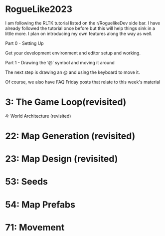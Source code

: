 # RogueLike2023
I am following the RLTK tutorial listed on the r/RoguelikeDev side bar. 
I have already followed the tutorial once before but this will help things sink in a little more. I plan on introducing my own features along the way as well.

Part 0 - Setting Up

Get your development environment and editor setup and working.

Part 1 - Drawing the ‘@’ symbol and moving it around

The next step is drawing an @ and using the keyboard to move it.

Of course, we also have FAQ Friday posts that relate to this week's material

# 3: The Game Loop(revisited)

4: World Architecture (revisited)
# 22: Map Generation (revisited)

# 23: Map Design (revisited)

# 53: Seeds

# 54: Map Prefabs

# 71: Movement
